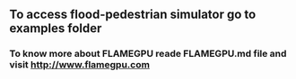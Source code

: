 ## To access flood-pedestrian simulator go to examples folder

### To know more about FLAMEGPU reade FLAMEGPU.md file and visit http://www.flamegpu.com

